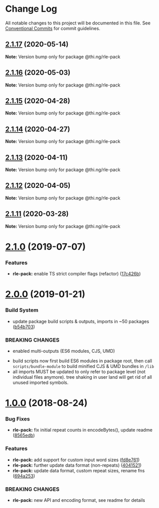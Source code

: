 # Change Log

All notable changes to this project will be documented in this file.
See [Conventional Commits](https://conventionalcommits.org) for commit guidelines.

## [2.1.17](https://github.com/thi-ng/umbrella/compare/@thi.ng/rle-pack@2.1.16...@thi.ng/rle-pack@2.1.17) (2020-05-14)

**Note:** Version bump only for package @thi.ng/rle-pack





## [2.1.16](https://github.com/thi-ng/umbrella/compare/@thi.ng/rle-pack@2.1.15...@thi.ng/rle-pack@2.1.16) (2020-05-03)

**Note:** Version bump only for package @thi.ng/rle-pack





## [2.1.15](https://github.com/thi-ng/umbrella/compare/@thi.ng/rle-pack@2.1.14...@thi.ng/rle-pack@2.1.15) (2020-04-28)

**Note:** Version bump only for package @thi.ng/rle-pack





## [2.1.14](https://github.com/thi-ng/umbrella/compare/@thi.ng/rle-pack@2.1.13...@thi.ng/rle-pack@2.1.14) (2020-04-27)

**Note:** Version bump only for package @thi.ng/rle-pack





## [2.1.13](https://github.com/thi-ng/umbrella/compare/@thi.ng/rle-pack@2.1.12...@thi.ng/rle-pack@2.1.13) (2020-04-11)

**Note:** Version bump only for package @thi.ng/rle-pack





## [2.1.12](https://github.com/thi-ng/umbrella/compare/@thi.ng/rle-pack@2.1.11...@thi.ng/rle-pack@2.1.12) (2020-04-05)

**Note:** Version bump only for package @thi.ng/rle-pack





## [2.1.11](https://github.com/thi-ng/umbrella/compare/@thi.ng/rle-pack@2.1.10...@thi.ng/rle-pack@2.1.11) (2020-03-28)

**Note:** Version bump only for package @thi.ng/rle-pack





# [2.1.0](https://github.com/thi-ng/umbrella/compare/@thi.ng/rle-pack@2.0.6...@thi.ng/rle-pack@2.1.0) (2019-07-07)

### Features

* **rle-pack:** enable TS strict compiler flags (refactor) ([17c426b](https://github.com/thi-ng/umbrella/commit/17c426b))

# [2.0.0](https://github.com/thi-ng/umbrella/compare/@thi.ng/rle-pack@1.0.8...@thi.ng/rle-pack@2.0.0) (2019-01-21)

### Build System

* update package build scripts & outputs, imports in ~50 packages ([b54b703](https://github.com/thi-ng/umbrella/commit/b54b703))

### BREAKING CHANGES

* enabled multi-outputs (ES6 modules, CJS, UMD)

- build scripts now first build ES6 modules in package root, then call
  `scripts/bundle-module` to build minified CJS & UMD bundles in `/lib`
- all imports MUST be updated to only refer to package level
  (not individual files anymore). tree shaking in user land will get rid of
  all unused imported symbols.

<a name="1.0.0"></a>
# [1.0.0](https://github.com/thi-ng/umbrella/compare/@thi.ng/rle-pack@0.2.24...@thi.ng/rle-pack@1.0.0) (2018-08-24)

### Bug Fixes

* **rle-pack:** fix initial repeat counts in encodeBytes(), update readme ([8565edb](https://github.com/thi-ng/umbrella/commit/8565edb))

### Features

* **rle-pack:** add support for custom input word sizes ([fd8e761](https://github.com/thi-ng/umbrella/commit/fd8e761))
* **rle-pack:** further update data format (non-repeats) ([4041521](https://github.com/thi-ng/umbrella/commit/4041521))
* **rle-pack:** update data format, custom repeat sizes, rename fns ([694a253](https://github.com/thi-ng/umbrella/commit/694a253))

### BREAKING CHANGES

* **rle-pack:** new API and encoding format, see readme
for details
